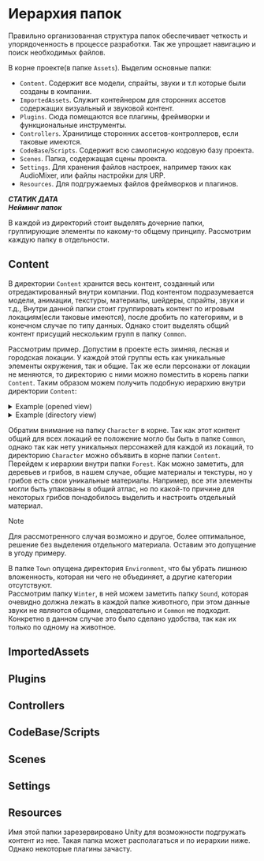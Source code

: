 # Иерархия папок

Правильно организованная структура папок обеспечивает четкость и упорядоченность в процессе разработки. Так же упрощает навигацию и поиск необходимых файлов.

В корне проекте(в папке `Assets`). Выделим основные папки:
- `Content`. Содержит все модели, спрайты, звуки и т.п которые были созданы в компании.
- `ImportedAssets`. Служит контейнером для сторонних ассетов содержащих визуальный и звуковой контент.
- `Plugins`. Сюда помещаются все плагины, фреймворки и функциональные инструменты.
- `Controllers`. Хранилище сторонних ассетов-контроллеров, если таковые имеются. 
- `CodeBase`/`Scripts`. Содержит всю самописную кодовую базу проекта.
- `Scenes`. Папка, содержащая сцены проекта. 
- `Settings`. Для хранения файлов настроек, например таких как AudioMixer, или файлы настройки для URP.
- `Resources`. Для подгружаемых файлов фреймворков и плагинов.

*******************СТАТИК ДАТА*******************  
*******************Нейминг папок*******************  

В каждой из директорий стоит выделять дочерние папки, группирующие элементы по какому-то общему принципу.
Рассмотрим каждую папку в отдельности. 

## Content

В директории `Content` хранится весь контент, созданный или отредактированный внутри компании. 
Под контентом подразумевается модели, анимации, текстуры, материалы, шейдеры, спрайты, звуки и т.д.,
Внутри данной папки стоит группировать контент по игровым локациям(если таковые имеются), после дробить по категориям, и в конечном случае по типу данных. Однако стоит выделять общий контент присущий нескольким групп в папку `Common`. 

Рассмотрим пример. Допустим в проекте есть зимняя, лесная и городская локации. У каждой этой группы есть как уникальные элементы окружения, так и общие. Так же если персонажи от локации не меняются, то директорию с ними можно поместить в корень папки `Content`.
Таким образом можем получить подобную иерархию внутри директории `Content`:

<details>
<summary>Example (opened view)</summary>

- Forest
  - Environment
    - Tree
      - Prefab
      - Model
    - Mushroom
      - Prefab
      - Model
      - Material
    - Common 
      - Texture
      - Material
- Town
  - Building
    - Prefab
    - Model
    - Material
    - Texture
- Winter
  - Animal
    - Sound
    - Fox
      - Animation
      - Prefab
      - Model
      - Material
      - Texture
    - Wolf
      - Animation
      - Prefab
      - Model
      - Material
      - Texture
    - Rabbit
      - Animation
      - Prefab
      - Model
      - Material
      - Texture
- Characters
  - Animation
  - Prefab
  - Model
  - Material
  - Sound
  - Texture
- Common
  - Environment
    - Tree
      - Prefab
      - Model
      - Material
      - Texture
    - Props
      - Prefab
      - Model
      - Material
      - Texture
  - Sound
    - BackgroundMusic
    - Environment
- UI
  - Buttons
  - Icons
  - Sound

</details>

<details>
<summary>Example (directory view)</summary>

<ul>
<details>
  <summary>Forest</summary>
  <ul>
    <details>
      <summary>Environment</summary>
      <ul>
        <details>
          <summary>Tree</summary>
          <ul>
            <li>Prefab</li>
            <li>Model</li>
          </ul>
        </details>
        <details>
          <summary>Mushroom</summary>
          <ul>
            <li>Prefab</li>
            <li>Model</li>
            <li>Material</li>
          </ul>
        </details>
        <details>
          <summary>Common</summary>
          <ul>
            <li>Texture</li>
            <li>Material</li>
          </ul>
        </details>
      </ul>
    </details>
  </ul>
</details>

<details>
  <summary>Town</summary>
  <ul>
    <details>
      <summary>Building</summary>
      <ul>
        <li>Prefab</li>
        <li>Model</li>
        <li>Material</li>
        <li>Texture</li>
      </ul>
    </details>
  </ul>
</details>

<details>
  <summary>Winter</summary>
  <ul>
    <details>
      <summary>Animal</summary>
      <ul>
        <details>
          <summary> Sound </summary>
          <ul>
            <li>Fox.mp3</li>
            <li>Wolf.wav</li>
            <li>Rabbit.ogg</li>
          </ul>
        </details>
        <details>
          <summary>Fox</summary>
          <ul>
            <li>Animation</li>
            <li>Prefab</li>
            <li>Model</li>
            <li>Material</li>
            <li>Texture</li>
          </ul>
        </details>
        <details>
          <summary>Wolf</summary>
          <ul>
            <li>Animation</li>
            <li>Prefab</li>
            <li>Model</li>
            <li>Material</li>
            <li>Texture</li>
          </ul>
        </details>
        <details>
          <summary>Rabbit</summary>
          <ul>
            <li>Animation</li>
            <li>Prefab</li>
            <li>Model</li>
            <li>Material</li>
            <li>Texture</li>
          </ul>
        </details>
      </ul>
    </details>
  </ul>
</details>

<details>
  <summary>Characters</summary>
  <ul>
    <li>Animation</li>
    <li>Prefab</li>
    <li>Model</li>
    <li>Material</li>
    <li>Sound</li>
    <li>Texture</li>
  </ul>
</details>

<details>
  <summary>Common</summary>
  <ul>
    <details>
      <summary>Environment</summary>
      <ul>
        <details>
          <summary>Tree</summary>
          <ul>
            <li>Prefab</li>
            <li>Model</li>
            <li>Material</li>
            <li>Texture</li>
          </ul>
        </details>
        <details>
          <summary>Props</summary>
          <ul>
            <li>Prefab</li>
            <li>Model</li>
            <li>Material</li>
            <li>Texture</li>
          </ul>
        </details>
      </ul>
    </details>
    <details>
      <summary>Sound</summary>
      <ul>
        <li>BackgroundMusic</li>
        <li>Environment</li>
      </ul>
    </details>
  </ul>
</details>

<details>
  <summary>UI</summary>
  <ul>
    <li>Buttons</li>
    <li>Icons</li>
    <li>Sound</li>
  </ul>
</details>

</ul>
</details>

Обратим внимание на папку `Character` в корне. Так как этот контент общий для всех локаций ее положение могло бы быть в папке `Common`, однако так как нету уникальных персонажей для каждой из локаций, то директорию `Character` можно объявить в корне папки `Content`.  
Перейдем к иерархии внутри папки `Forest`. Как можно заметить, для деревьев и грибов, в нашем случае, общие материалы и текстуры, но у грибов есть свои уникальные материалы. Например, все эти элементы могли быть упакованы в общий атлас, но по какой-то причине для некоторых грибов понадобилось выделить и настроить отдельный материал. 

> [!Note]
> Для рассмотренного случая возможно и другое, более оптимальное, решение без выделения отдельного материала. 
> Оставим это допущение в угоду примеру.

В папке `Town` опущена директория `Environment`, что бы убрать лишнюю вложенность, которая ни чего не объединяет, а другие категории отсутствуют.  
Рассмотрим папку `Winter`, в ней можем заметить папку `Sound`, которая очевидно должна лежать в каждой папке животного, при этом данные звуки не являются общими, следовательно и `Common` не подходит. Конкретно в данном случае это было сделано удобства, так как их только по одному на животное.  

## ImportedAssets

## Plugins

## Controllers

## CodeBase/Scripts

## Scenes

## Settings

## Resources

Имя этой папки зарезервировано Unity для возможности подгружать контент из нее. Такая папка может располагаться и по иерархии ниже. Однако некоторые плагины зачасту.